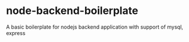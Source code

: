 # node-backend-boilerplate
A basic boilerplate for nodejs backend application with support of mysql, express
